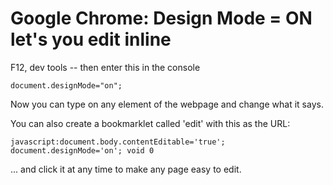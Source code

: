 ﻿# Google Chrome: Design Mode = ON let's you edit inline

F12, dev tools -- then enter this in the console

	document.designMode="on";

Now you can type on any element of the webpage and change what it says.

You can also create a bookmarklet called 'edit' with this as the URL:

	javascript:document.body.contentEditable='true'; document.designMode='on'; void 0

... and click it at any time to make any page easy to edit.